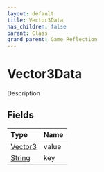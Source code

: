 ```yaml
---
layout: default
title: Vector3Data
has_children: false
parent: Class
grand_parent: Game Reflection
---
```

# Vector3Data
Description 

## Fields

| Type | Name |
|:----------|:--------------|
| [Vector3](/riftbreaker-wiki/docs/game-reflection/classes/vector3/) | value |
| [String](/riftbreaker-wiki/docs/game-reflection/components/string/) | key |


